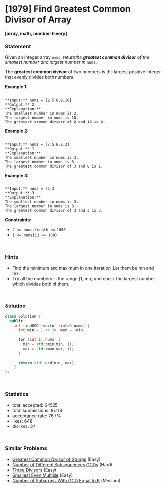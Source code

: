 # [1979] Find Greatest Common Divisor of Array

**[array, math, number-theory]**

### Statement

Given an integer array `nums`, return*the **greatest common divisor** of the smallest number and largest number in* `nums`.

The **greatest common divisor** of two numbers is the largest positive integer that evenly divides both numbers.


**Example 1:**

```

**Input:** nums = [2,5,6,9,10]
**Output:** 2
**Explanation:**
The smallest number in nums is 2.
The largest number in nums is 10.
The greatest common divisor of 2 and 10 is 2.

```

**Example 2:**

```

**Input:** nums = [7,5,6,8,3]
**Output:** 1
**Explanation:**
The smallest number in nums is 3.
The largest number in nums is 8.
The greatest common divisor of 3 and 8 is 1.

```

**Example 3:**

```

**Input:** nums = [3,3]
**Output:** 3
**Explanation:**
The smallest number in nums is 3.
The largest number in nums is 3.
The greatest common divisor of 3 and 3 is 3.

```

**Constraints:**
* `2 <= nums.length <= 1000`
* `1 <= nums[i] <= 1000`


<br>

### Hints

- Find the minimum and maximum in one iteration. Let them be mn and mx.
- Try all the numbers in the range [1, mn] and check the largest number which divides both of them.

<br>

### Solution

```cpp
class Solution {
  public:
    int findGCD (vector <int>& nums) {
      int min = 1 << 30, max = -min;
      
      for (int i: nums) {
        min = std::min(min, i);
        max = std::max(max, i);
      }
      
      return std::gcd(min, max);
    }
};
```

<br>

### Statistics

- total accepted: 64505
- total submissions: 84118
- acceptance rate: 76.7%
- likes: 648
- dislikes: 24

<br>

### Similar Problems

- [Greatest Common Divisor of Strings](https://leetcode.com/problems/greatest-common-divisor-of-strings) (Easy)
- [Number of Different Subsequences GCDs](https://leetcode.com/problems/number-of-different-subsequences-gcds) (Hard)
- [Three Divisors](https://leetcode.com/problems/three-divisors) (Easy)
- [Smallest Even Multiple](https://leetcode.com/problems/smallest-even-multiple) (Easy)
- [Number of Subarrays With GCD Equal to K](https://leetcode.com/problems/number-of-subarrays-with-gcd-equal-to-k) (Medium)
